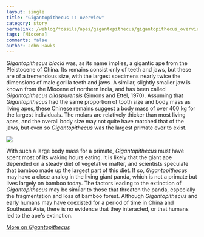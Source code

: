 ```yaml
---
layout: single 
title: "Gigantopithecus :: overview" 
category: story
permalink: /weblog/fossils/apes/gigantopithecus/gigantopithecus_overview.html
tags: [Miocene] 
comments: false 
author: John Hawks 
---
```



<i>Gigantopithecus blacki</i> was, as its name implies, a gigantic ape from the Pleistocene of China. Its remains consist only of teeth and jaws, but these are of a tremendous size, with the largest specimens nearly twice the dimensions of male gorilla teeth and jaws. A similar, slightly smaller jaw is known from the Miocene of northern India, and has been called <i>Gigantopithecus bilaspurensis</i> (Simons and Ettel, 1970). Assuming that <i>Gigantopithecus</i> had the same proportion of tooth size and body mass as living apes, these Chinese remains suggest a body mass of over 400 kg for the largest individuals. The molars are relatively thicker than most living apes, and the overall body size may not quite have matched that of the jaws, but even so <i>Gigantopithecus</i> was the largest primate ever to exist. 
</p>

<img src="/graphics/gigantopithecus_comparison.png" />

<p>
With such a large body mass for a primate, <i>Gigantopithecus</i> must have spent most of its waking hours eating. It is likely that the giant ape depended on a steady diet of vegetative matter, and scientists speculate that bamboo made up the largest part of this diet. If so, <i>Gigantopithecus</i> may have a close analog in the living giant panda, which is not a primate but lives largely on bamboo today. The factors leading to the extinction of <i>Gigantopithecus</i> may be similar to those that threaten the panda, especially the fragmentation and loss of bamboo forest. Although <i>Gigantopithecus</i> and early humans may have coexisted for a period of time in China and Southeast Asia, there is no evidence that they interacted, or that humans led to the ape's extinction. 
</p>

<p>
<a href="weblog/fossils/apes/gigantopithecus/">More on <i>Gigantopithecus</i></a>
</p>


